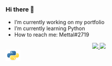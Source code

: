 ### Hi there 👋

-  I’m currently working on my portfolio
-  I’m currently learning Python
-  How to reach me: Mettal#2719

<div align="center">
  <a href="https://github.com/Mettal2000">
  <img height="180em" src="https://github-readme-stats.vercel.app/api?username=Mettal2000&show_icons=true&theme=dracula&include_all_commits=true&count_private=true"/>
  <img height="180em" src="https://github-readme-stats.vercel.app/api/top-langs/?username=Mettal2000&layout=compact&langs_count=7&theme=dracula"/>
</div>
<img align="center" alt="Rafa-Python" height="30" width="40" src="https://raw.githubusercontent.com/devicons/devicon/master/icons/python/python-original.svg">
